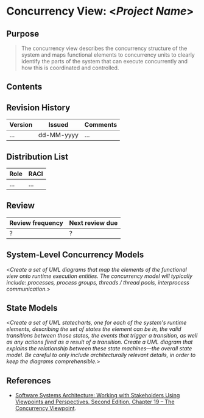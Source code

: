 # Concurrency View: <_Project Name_>


## Purpose

> The concurrency view describes the concurrency structure of the system and maps functional elements to concurrency units to clearly identify the parts of the system that can execute concurrently and how this is coordinated and controlled.


## Contents

<!--TOC max3-->


## Revision History

| Version | Issued     | Comments
| ---     | ---        | ---
| …       | dd-MM-yyyy | …


## Distribution List

| Role | RACI
| ---  | ---
| …    | …


## Review

| Review frequency | Next review due
| ---              | ---
| ?                | ?


## System-Level Concurrency Models

<_Create a set of UML diagrams that map the elements of the functional view onto runtime execution entities. The concurrency model will typically include: processes, process groups, threads / thread pools, interprocess communication._>


## State Models

<_Create a set of UML statecharts, one for each of the system's runtime elements, describing the set of states the element can be in, the valid transitions between those states, the events that trigger a transition, as well as any actions fired as a result of a transition. Create a UML diagram that explains the relationship between these state machines—the overall state model. Be careful to only include architecturally relevant details, in order to keep the diagrams comprehensible._>


## References

- [Software Systems Architecture: Working with Stakeholders Using Viewpoints and Perspectives, Second Edition, Chapter 19 – The Concurrency Viewpoint](http://techbus.safaribooksonline.com/9780132906135/ch19_html).
